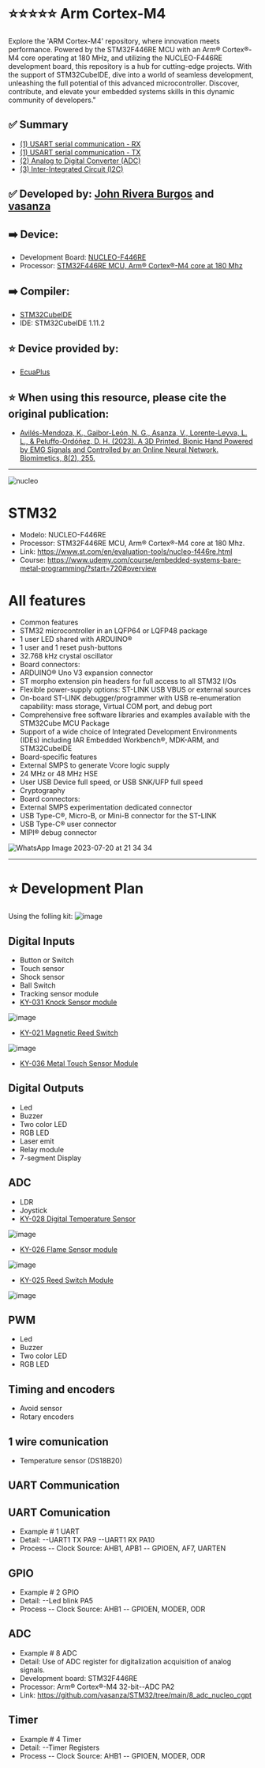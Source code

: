 # ⭐⭐⭐⭐⭐ Arm Cortex-M4

Explore the 'ARM Cortex-M4' repository, where innovation meets performance. Powered by the STM32F446RE MCU with an Arm® Cortex®-M4 core operating at 180 MHz, and utilizing the NUCLEO-F446RE development board, this repository is a hub for cutting-edge projects. With the support of STM32CubeIDE, dive into a world of seamless development, unleashing the full potential of this advanced microcontroller. Discover, contribute, and elevate your embedded systems skills in this dynamic community of developers."

## ✅ Summary
- [(1) USART serial communication - RX](https://github.com/vasanza/STM32/tree/main/2_uart_rx_nucleo)
- [(1) USART serial communication - TX](https://github.com/vasanza/STM32/tree/main/1_usart_tx)
- [(2) Analog to Digital Converter (ADC)](https://github.com/vasanza/STM32/tree/main/4_adc_nucleo)
- [(3) Inter-Integrated Circuit (I2C)](https://github.com/vasanza/STM32/tree/main/10_I2C_Nucleo)

## ✅ Developed by: [John Rivera Burgos](https://www.linkedin.com/in/john-rivera-burgos-bb703079/) and [vasanza](https://vasanza.blogspot.com/p/about-me.html)
## ➡️ Device:
- Development Board: [NUCLEO-F446RE](https://www.st.com/en/evaluation-tools/nucleo-f446re.html)
- Processor: [STM32F446RE MCU, Arm® Cortex®-M4 core at 180 Mhz](https://www.st.com/en/microcontrollers-microprocessors/stm32f446re.html)

## ➡️ Compiler:
- [STM32CubeIDE](https://www.st.com/en/development-tools/stm32cubeide.html)
- IDE: STM32CubeIDE 1.11.2

## ⭐ Device provided by:
- [EcuaPlus](https://www.facebook.com/Ecuapluss/?locale=es_LA)

## ⭐ When using this resource, please cite the original publication:
- [Avilés-Mendoza, K., Gaibor-León, N. G., Asanza, V., Lorente-Leyva, L. L., & Peluffo-Ordóñez, D. H. (2023). A 3D Printed, Bionic Hand Powered by EMG Signals and Controlled by an Online Neural Network. Biomimetics, 8(2), 255.](https://www.mdpi.com/2313-7673/8/2/255)

---
![nucleo](https://github.com/vasanza/STM32/assets/12642226/d1d58c13-dedf-4f7f-9a4d-3b7176690220)

# STM32
- Modelo: NUCLEO-F446RE
- Processor: STM32F446RE MCU, Arm® Cortex®-M4 core at 180 Mhz.
- Link: https://www.st.com/en/evaluation-tools/nucleo-f446re.html
- Course: https://www.udemy.com/course/embedded-systems-bare-metal-programming/?start=720#overview

# All features
- Common features
- STM32 microcontroller in an LQFP64 or LQFP48 package
- 1 user LED shared with ARDUINO®
- 1 user and 1 reset push-buttons
- 32.768 kHz crystal oscillator
- Board connectors:
- ARDUINO® Uno V3 expansion connector
- ST morpho extension pin headers for full access to all STM32 I/Os
- Flexible power-supply options: ST-LINK USB VBUS or external sources
- On-board ST-LINK debugger/programmer with USB re-enumeration capability: mass storage, Virtual COM port, and debug port
- Comprehensive free software libraries and examples available with the STM32Cube MCU Package
- Support of a wide choice of Integrated Development Environments (IDEs) including IAR Embedded Workbench®, MDK-ARM, and STM32CubeIDE
- Board-specific features
- External SMPS to generate Vcore logic supply
- 24 MHz or 48 MHz HSE
- User USB Device full speed, or USB SNK/UFP full speed
- Cryptography
- Board connectors:
- External SMPS experimentation dedicated connector
- USB Type-C®, Micro-B, or Mini-B connector for the ST-LINK
- USB Type-C® user connector
- MIPI® debug connector

![WhatsApp Image 2023-07-20 at 21 34 34](https://github.com/vasanza/STM32/assets/12642226/403a2232-6ea6-4c9a-b0f1-54bdc53203a7)

---
# ⭐ Development Plan
Using the folling kit:
![image](https://github.com/vasanza/STM32/assets/12642226/7a7b1809-1e54-4089-a64f-8b04115cd7d3)


## Digital Inputs
- Button or Switch
- Touch sensor
- Shock sensor
- Ball Switch
- Tracking sensor module
- [KY-031 Knock Sensor module](https://arduinomodules.info/ky-031-knock-sensor-module/)

![image](https://github.com/vasanza/STM32/assets/12642226/e02a9fb8-60c8-40ac-ac70-24d195247858)

- [KY-021 Magnetic Reed Switch](https://arduinomodules.info/ky-021-mini-magnetic-reed-switch-module/)

![image](https://github.com/vasanza/STM32/assets/12642226/e209aeae-ab4f-48aa-a968-66e3afa18b17)

- [KY-036 Metal Touch Sensor Module](https://arduinomodules.info/ky-036-metal-touch-sensor-module/)
## Digital Outputs
- Led
- Buzzer
- Two color LED
- RGB LED
- Laser emit
- Relay module
- 7-segment Display
## ADC
- LDR
- Joystick
- [KY-028 Digital Temperature Sensor](https://arduinomodules.info/ky-028-digital-temperature-sensor-module/)

![image](https://github.com/vasanza/STM32/assets/12642226/11b253e8-bba9-4589-a3fe-95cefdfd92b6)

- [KY-026 Flame Sensor module](https://arduinomodules.info/ky-026-flame-sensor-module/)

![image](https://github.com/vasanza/STM32/assets/12642226/974a81f2-4ada-4545-be42-907d0a69b230)

- [KY-025 Reed Switch Module](https://arduinomodules.info/ky-025-reed-switch-module/)

![image](https://github.com/vasanza/STM32/assets/12642226/0177ccff-081d-4531-9d39-03bc4d9af564)

 
## PWM
- Led
- Buzzer
- Two color LED
- RGB LED
## Timing and encoders
- Avoid sensor
- Rotary encoders
## 1 wire comunication
- Temperature sensor (DS18B20)
## UART Communication

## UART Comunication
- Example # 1 UART
- Detail:
--UART1 TX PA9
--UART1 RX PA10
- Process
-- Clock Source: AHB1, APB1
-- GPIOEN, AF7, UARTEN
## GPIO
- Example # 2 GPIO
- Detail:
--Led blink PA5
- Process
-- Clock Source: AHB1
-- GPIOEN, MODER, ODR
## ADC
- Example # 8 ADC
- Detail: Use of ADC register for digitalization acquisition of analog signals.
- Development board: STM32F446RE
- Processor: Arm® Cortex®-M4 32-bit--ADC PA2
- Link: https://github.com/vasanza/STM32/tree/main/8_adc_nucleo_cgpt
## Timer
- Example # 4 Timer
- Detail:
--Timer Registers
- Process
-- Clock Source: AHB1
-- GPIOEN, MODER, ODR
